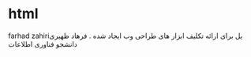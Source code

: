 # html
farhad zahiriیل برای ارائه تکلیف ابزار های طراحی وب ایجاد شده .
فرهاد ظهیری دانشجو فناوری اطلاعات



